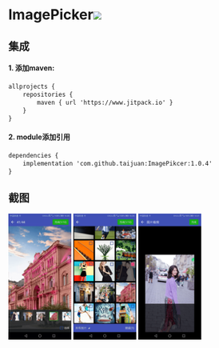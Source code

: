 # ImagePicker[![](https://www.jitpack.io/v/taijuan/ImagePikcer.svg)](https://www.jitpack.io/#taijuan/ImagePikcer)

## 集成
#### 1. 添加maven:
    allprojects {
	    repositories {
	        maven { url 'https://www.jitpack.io' }
	    }
	}
#### 2. module添加引用
	dependencies {
	    implementation 'com.github.taijuan:ImagePikcer:1.0.4'
	}
## 截图
<img src="./images/screenshots-1.png" width = "25%" alt="图片预览" align=center /> <img src="./images/screenshots-2.png" width = "25%" alt="图库主页" align=center /> <img src="./images/screenshots-3.png" width = "25%" alt="图片裁剪" align=center />


